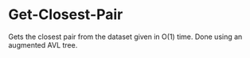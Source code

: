 # Get-Closest-Pair
Gets the closest pair from the dataset given in O(1) time. Done using an augmented AVL tree.

